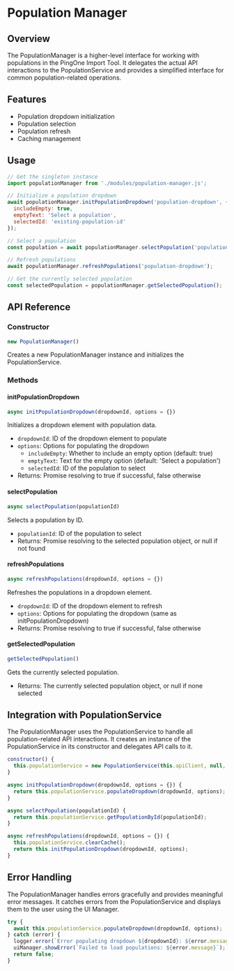 # Population Manager

## Overview

The PopulationManager is a higher-level interface for working with populations in the PingOne Import Tool. It delegates the actual API interactions to the PopulationService and provides a simplified interface for common population-related operations.

## Features

- Population dropdown initialization
- Population selection
- Population refresh
- Caching management

## Usage

```javascript
// Get the singleton instance
import populationManager from './modules/population-manager.js';

// Initialize a population dropdown
await populationManager.initPopulationDropdown('population-dropdown', {
  includeEmpty: true,
  emptyText: 'Select a population',
  selectedId: 'existing-population-id'
});

// Select a population
const population = await populationManager.selectPopulation('population-id');

// Refresh populations
await populationManager.refreshPopulations('population-dropdown');

// Get the currently selected population
const selectedPopulation = populationManager.getSelectedPopulation();
```

## API Reference

### Constructor

```javascript
new PopulationManager()
```

Creates a new PopulationManager instance and initializes the PopulationService.

### Methods

#### initPopulationDropdown

```javascript
async initPopulationDropdown(dropdownId, options = {})
```

Initializes a dropdown element with population data.

- `dropdownId`: ID of the dropdown element to populate
- `options`: Options for populating the dropdown
  - `includeEmpty`: Whether to include an empty option (default: true)
  - `emptyText`: Text for the empty option (default: 'Select a population')
  - `selectedId`: ID of the population to select
- Returns: Promise resolving to true if successful, false otherwise

#### selectPopulation

```javascript
async selectPopulation(populationId)
```

Selects a population by ID.

- `populationId`: ID of the population to select
- Returns: Promise resolving to the selected population object, or null if not found

#### refreshPopulations

```javascript
async refreshPopulations(dropdownId, options = {})
```

Refreshes the populations in a dropdown element.

- `dropdownId`: ID of the dropdown element to refresh
- `options`: Options for populating the dropdown (same as initPopulationDropdown)
- Returns: Promise resolving to true if successful, false otherwise

#### getSelectedPopulation

```javascript
getSelectedPopulation()
```

Gets the currently selected population.

- Returns: The currently selected population object, or null if none selected

## Integration with PopulationService

The PopulationManager uses the PopulationService to handle all population-related API interactions. It creates an instance of the PopulationService in its constructor and delegates API calls to it.

```javascript
constructor() {
  this.populationService = new PopulationService(this.apiClient, null, logger);
}

async initPopulationDropdown(dropdownId, options = {}) {
  return this.populationService.populateDropdown(dropdownId, options);
}

async selectPopulation(populationId) {
  return this.populationService.getPopulationById(populationId);
}

async refreshPopulations(dropdownId, options = {}) {
  this.populationService.clearCache();
  return this.initPopulationDropdown(dropdownId, options);
}
```

## Error Handling

The PopulationManager handles errors gracefully and provides meaningful error messages. It catches errors from the PopulationService and displays them to the user using the UI Manager.

```javascript
try {
  await this.populationService.populateDropdown(dropdownId, options);
} catch (error) {
  logger.error(`Error populating dropdown ${dropdownId}: ${error.message}`, { error });
  uiManager.showError(`Failed to load populations: ${error.message}`);
  return false;
}
```